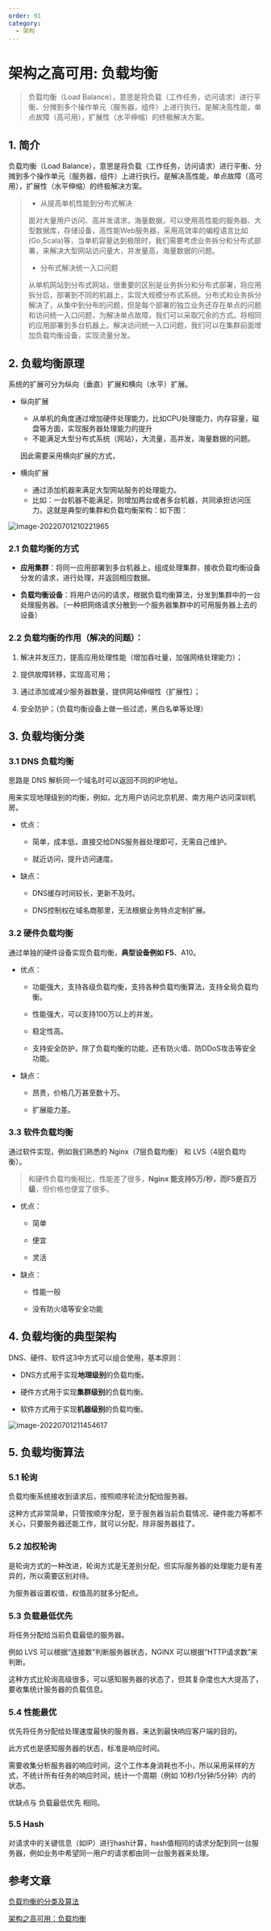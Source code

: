 ```yaml
---
order: 91
category:
  - 架构
---
```


# 架构之高可用: 负载均衡

>负载均衡（Load Balance），意思是将负载（工作任务，访问请求）进行平衡、分摊到多个操作单元（服务器，组件）上进行执行。是解决高性能，单点故障（高可用），扩展性（水平伸缩）的终极解决方案。

## 1. 简介

负载均衡（Load Balance），意思是将负载（工作任务，访问请求）进行平衡、分摊到多个操作单元（服务器，组件）上进行执行。是解决高性能，单点故障（高可用），扩展性（水平伸缩）的终极解决方案。

>- 从提高单机性能到分布式解决
>
>面对大量用户访问、高并发请求，海量数据，可以使用高性能的服务器、大型数据库，存储设备，高性能Web服务器，采用高效率的编程语言比如(Go,Scala)等，当单机容量达到极限时，我们需要考虑业务拆分和分布式部署，来解决大型网站访问量大，并发量高，海量数据的问题。
>
>- 分布式解决统一入口问题
>
>从单机网站到分布式网站，很重要的区别是业务拆分和分布式部署，将应用拆分后，部署到不同的机器上，实现大规模分布式系统。分布式和业务拆分解决了，从集中到分布的问题，但是每个部署的独立业务还存在单点的问题和访问统一入口问题，为解决单点故障，我们可以采取冗余的方式。将相同的应用部署到多台机器上。解决访问统一入口问题，我们可以在集群前面增加负载均衡设备，实现流量分发。

## 2. 负载均衡原理

系统的扩展可分为纵向（垂直）扩展和横向（水平）扩展。

- 纵向扩展

  - 从单机的角度通过增加硬件处理能力，比如CPU处理能力，内存容量，磁盘等方面，实现服务器处理能力的提升
  - 不能满足大型分布式系统（网站），大流量，高并发，海量数据的问题。

  因此需要采用横向扩展的方式，

- 横向扩展
  - 通过添加机器来满足大型网站服务的处理能力。
  - 比如：一台机器不能满足，则增加两台或者多台机器，共同承担访问压力。这就是典型的集群和负载均衡架构：如下图：

<img src="https://zszblog.oss-cn-beijing.aliyuncs.com/zszblog/image-20220701210221965.png" alt="image-20220701210221965"  />

### 2.1 **负载均衡的方式**

- **应用集群**：将同一应用部署到多台机器上，组成处理集群，接收负载均衡设备分发的请求，进行处理，并返回相应数据。

- **负载均衡设备**：将用户访问的请求，根据负载均衡算法，分发到集群中的一台处理服务器。（一种把网络请求分散到一个服务器集群中的可用服务器上去的设备）

### 2.2 **负载均衡的作用**（解决的问题）：

1. 解决并发压力，提高应用处理性能（增加吞吐量，加强网络处理能力）；

2. 提供故障转移，实现高可用；

3. 通过添加或减少服务器数量，提供网站伸缩性（扩展性）；

4. 安全防护；（负载均衡设备上做一些过滤，黑白名单等处理）

## 3. 负载均衡分类

### 3.1 DNS 负载均衡

思路是 DNS 解析同一个域名时可以返回不同的IP地址。

用来实现地理级别的均衡，例如，北方用户访问北京机房、南方用户访问深圳机房。

- 优点：

  - 简单，成本低，直接交给DNS服务器处理即可，无需自己维护。

  - 就近访问，提升访问速度。

- 缺点：

  - DNS缓存时间较长，更新不及时。

  - DNS控制权在域名商那里，无法根据业务特点定制扩展。

### 3.2 硬件负载均衡

通过单独的硬件设备实现负载均衡，**典型设备例如 F5**、A10。

- 优点：

  - 功能强大，支持各级负载均衡，支持各种负载均衡算法，支持全局负载均衡。

  - 性能强大，可以支持100万以上的并发。

  - 稳定性高。

  - 支持安全防护，除了负载均衡的功能，还有防火墙、防DDoS攻击等安全功能。

- 缺点：

  - 昂贵，价格几万甚至数十万。

  - 扩展能力差。

### 3.3 软件负载均衡

通过软件实现，例如我们熟悉的 Nginx（7层负载均衡） 和 LVS（4层负载均衡）。

> 和硬件负载均衡相比，性能差了很多，**Nginx 能支持5万/秒，而F5是百万级**，但价格也便宜了很多。

- 优点：

  - 简单

  - 便宜

  - 灵活

- 缺点：

  - 性能一般

  - 没有防火墙等安全功能

## 4. 负载均衡的典型架构

DNS、硬件、软件这3中方式可以组合使用，基本原则：

- DNS方式用于实现**地理级别**的负载均衡。

- 硬件方式用于实现**集群级别**的负载均衡。

- 软件方式用于实现**机器级别**的负载均衡。




<img src="https://zszblog.oss-cn-beijing.aliyuncs.com/zszblog/image-20220701211454617.png" alt="image-20220701211454617"  />

## 5. 负载均衡算法

### 5.1 轮询

负载均衡系统接收到请求后，按照顺序轮流分配给服务器。

这种方式非常简单，只管按顺序分配，至于服务器当前负载情况、硬件能力等都不关心，只要服务器还能工作，就可以分配，除非服务器挂了。

### 5.2 加权轮询

是轮询方式的一种改进，轮询方式是无差别分配，但实际服务器的处理能力是有差异的，所以需要区别对待。

为服务器设置权值，权值高的就多分配点。

### 5.3 负载最低优先

将任务分配给当前负载最低的服务器。

例如 LVS 可以根据“连接数”判断服务器状态，NGINX 可以根据“HTTP请求数”来判断。

这种方式比轮询高级很多，可以感知服务器的状态了，但其复杂度也大大提高了，要收集统计服务器的负载信息。

### 5.4 性能最优

优先将任务分配给处理速度最快的服务器，来达到最快响应客户端的目的。

此方式也是感知服务器的状态，标准是响应时间。

需要收集分析服务器的响应时间，这个工作本身消耗也不小，所以采用采样的方式，不统计所有任务的响应时间，统计一个周期（例如 10秒/1分钟/5分钟）内的状态。

优缺点与 负载最低优先 相同。

### 5.5 Hash

对请求中的关键信息（如IP）进行hash计算，hash值相同的请求分配到同一台服务器，例如业务中希望同一用户的请求都由同一台服务器来处理。

## 参考文章

[负载均衡的分类及算法](https://blog.51cto.com/u_15127579/2722198)

[架构之高可用：负载均衡](https://pdai.tech/md/arch/arch-y-loadbalance.html)